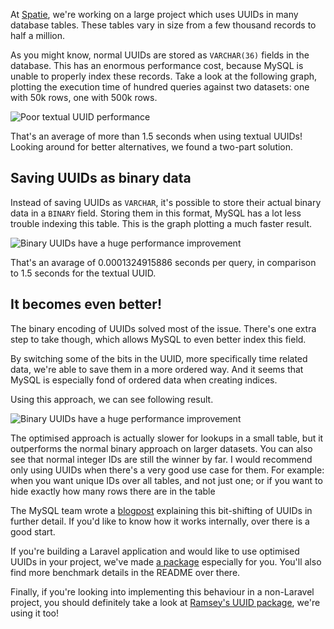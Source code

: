 At [Spatie](*https://www.spatie.be), we're working on a large project which uses UUIDs in many database tables.
These tables vary in size from a few thousand records to half a million.

As you might know, normal UUIDs are stored as `VARCHAR(36)` fields in the database. 
This has an enormous performance cost, because MySQL is unable to properly index these records.
Take a look at the following graph, plotting the execution time of hundred queries against two datasets: one with 50k rows, one with 500k rows.

![Poor textual UUID performance](/img/blog/binary-uuid/textual_uuid.png)

That's an average of more than 1.5 seconds when using textual UUIDs! 
Looking around for better alternatives, we found a two-part solution.

## Saving UUIDs as binary data

Instead of saving UUIDs as `VARCHAR`, it's possible to store their actual binary data in a `BINARY` field. 
Storing them in this format, MySQL has a lot less trouble indexing this table. 
This is the graph plotting a much faster result.

![Binary UUIDs have a huge performance improvement](/img/blog/binary-uuid/binary_uuid.png)

That's an avarage of 0.0001324915886 seconds per query, in comparison to 1.5 seconds for the textual UUID.

## It becomes even better!

The binary encoding of UUIDs solved most of the issue.
There's one extra step to take though, which allows MySQL to even better index this field.

By switching some of the bits in the UUID, more specifically time related data, 
we're able to save them in a more ordered way.
And it seems that MySQL is especially fond of ordered data when creating indices.

Using this approach, we can see following result.

![Binary UUIDs have a huge performance improvement](/img/blog/binary-uuid/comparison.png)

The optimised approach is actually slower for lookups in a small table, 
but it outperforms the normal binary approach on larger datasets.
You can also see that normal integer IDs are still the winner by far.
I would recommend only using UUIDs when there's a very good use case for them.
For example: when you want unique IDs over all tables, and not just one;
or if you want to hide exactly how many rows there are in the table

The MySQL team wrote a [blogpost](*http://mysqlserverteam.com/storing-uuid-values-in-mysql-tables/)
explaining this bit-shifting of UUIDs in further detail. 
If you'd like to know how it works internally, over there is a good start. 

If you're building a Laravel application and would like to use optimised UUIDs in your project, 
we've made [a package](*https://github.com/spatie/laravel-binary-uuid) especially for you.
You'll also find more benchmark details in the README over there.

Finally, if you're looking into implementing this behaviour in a non-Laravel project, 
you should definitely take a look at [Ramsey's UUID package](*https://github.com/ramsey/uuid), we're using it too!
